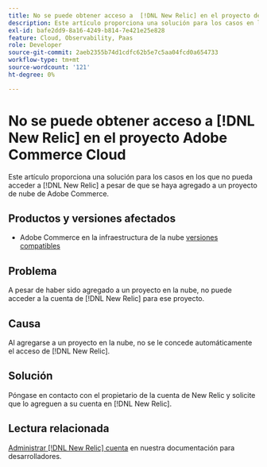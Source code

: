 ```yaml
---
title: No se puede obtener acceso a  [!DNL New Relic] en el proyecto de nube Adobe Commerce
description: Este artículo proporciona una solución para los casos en los que no pueda acceder a  [!DNL New Relic] a pesar de que se haya agregado a un proyecto en la nube en Adobe Commerce.
exl-id: bafe2dd9-8a16-4249-b814-7e421e25e828
feature: Cloud, Observability, Paas
role: Developer
source-git-commit: 2aeb2355b74d1cdfc62b5e7c5aa04fcd0a654733
workflow-type: tm+mt
source-wordcount: '121'
ht-degree: 0%

---
```


# No se puede obtener acceso a [!DNL New Relic] en el proyecto Adobe Commerce Cloud

Este artículo proporciona una solución para los casos en los que no pueda acceder a [!DNL New Relic] a pesar de que se haya agregado a un proyecto de nube de Adobe Commerce.

## Productos y versiones afectados

* Adobe Commerce en la infraestructura de la nube [versiones compatibles](https://www.adobe.com/content/dam/cc/en/legal/terms/enterprise/pdfs/Adobe-Commerce-Software-Lifecycle-Policy.pdf)

## Problema

A pesar de haber sido agregado a un proyecto en la nube, no puede acceder a la cuenta de [!DNL New Relic] para ese proyecto.

## Causa

Al agregarse a un proyecto en la nube, no se le concede automáticamente el acceso de [!DNL New Relic].

## Solución

Póngase en contacto con el propietario de la cuenta de New Relic y solicite que lo agreguen a su cuenta en [!DNL New Relic].

## Lectura relacionada

[Administrar [!DNL New Relic] cuenta](https://experienceleague.adobe.com/en/docs/commerce-cloud-service/user-guide/monitor/new-relic/new-relic-service) en nuestra documentación para desarrolladores.

